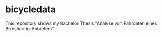 # bicycledata

This repository shows my Bachelor Thesis "Analyse von Fahrdaten eines Bikesharing-Anbieters". 
